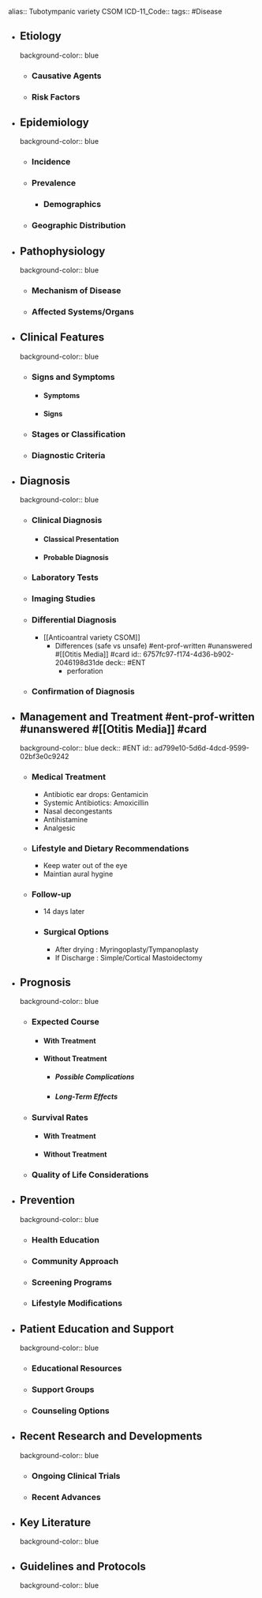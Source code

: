 alias:: Tubotympanic variety CSOM
ICD-11_Code::
tags:: #Disease

- ## Etiology
  background-color:: blue
	- ### Causative Agents
	- ### Risk Factors
- ## Epidemiology
  background-color:: blue
	- ### Incidence
	- ### Prevalence
		- ### Demographics
	- ### Geographic Distribution
- ## Pathophysiology
  background-color:: blue
	- ### Mechanism of Disease
	- ### Affected Systems/Organs
- ## Clinical Features
  background-color:: blue
	- ### Signs and Symptoms
		- #### Symptoms
		- #### Signs
	- ### Stages or Classification
	- ### Diagnostic Criteria
- ## Diagnosis
  background-color:: blue
	- ### Clinical Diagnosis
		- #### Classical Presentation
		- #### Probable Diagnosis
	- ### Laboratory Tests
	- ### Imaging Studies
	- ### Differential Diagnosis
		- [[Anticoantral variety CSOM]]
			- Differences (safe vs unsafe) #ent-prof-written #unanswered #[[Otitis Media]] #card
			  id:: 6757fc97-f174-4d36-b902-2046198d31de
			  deck:: #ENT
				- perforation
	- ### Confirmation of Diagnosis
- ## Management and Treatment  #ent-prof-written #unanswered #[[Otitis Media]] #card
  background-color:: blue
  deck:: #ENT
  id:: ad799e10-5d6d-4dcd-9599-02bf3e0c9242
	- ### Medical Treatment
		- Antibiotic ear drops: Gentamicin
		- Systemic Antibiotics: Amoxicillin
		- Nasal decongestants
		- Antihistamine
		- Analgesic
	- ### Lifestyle and Dietary Recommendations
		- Keep water out of the eye
		- Maintian aural hygine
	- ### Follow-up
		- 14 days later
		- ### Surgical Options
			- After drying : Myringoplasty/Tympanoplasty
			- If Discharge : Simple/Cortical Mastoidectomy
- ## Prognosis
  background-color:: blue
	- ### Expected Course
		- #### With Treatment
		- #### Without Treatment
			- ##### Possible Complications
			- ##### Long-Term Effects
	- ### Survival Rates
		- #### With Treatment
		- #### Without Treatment
	- ### Quality of Life Considerations
- ## Prevention
  background-color:: blue
	- ### Health Education
	- ### Community Approach
	- ### Screening Programs
	- ### Lifestyle Modifications
- ## Patient Education and Support
  background-color:: blue
	- ### Educational Resources
	- ### Support Groups
	- ### Counseling Options
- ## Recent Research and Developments
  background-color:: blue
	- ### Ongoing Clinical Trials
	- ### Recent Advances
- ## Key Literature
  background-color:: blue
- ## Guidelines and Protocols
  background-color:: blue